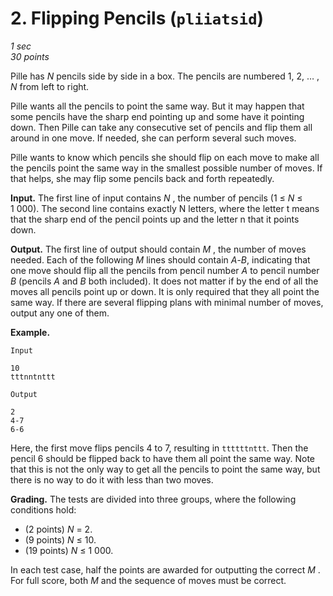 # 2. Flipping Pencils (`pliiatsid`)

*1 sec*  
*30 points*

Pille has *N* pencils side by side in a box. The pencils are numbered 1, 2, &hellip; , *N* from left
to right.

Pille wants all the pencils to point the same way. But it may happen that some pencils have the
sharp end pointing up and some have it pointing down. Then Pille can take any consecutive set of
pencils and flip them all around in one move. If needed, she can perform several such moves.

Pille wants to know which pencils she should flip on each move to make all the pencils point the
same way in the smallest possible number of moves. If that helps, she may flip some pencils back and
forth repeatedly.

**Input.** The first line of input contains *N* , the number of pencils (1 &le; *N* &le; 1&nbsp;000). The
second line contains exactly N letters, where the letter t means that the sharp end of the pencil
points up and the letter n that it points down.

**Output.** The first line of output should contain *M* , the number of moves needed. Each of the
following *M* lines should contain *A*-*B*, indicating that one move should flip all the pencils
from pencil number *A* to pencil number *B* (pencils *A* and *B* both included). It does not matter
if by the end of all the moves all pencils point up or down. It is only required that they all point
the same way. If there are several flipping plans with minimal number of moves, output any one of
them.

**Example.**

`Input`

    10
    tttnntnttt

`Output`

    2
    4-7
    6-6

Here, the first move flips pencils 4 to 7, resulting in `ttttttnttt`. Then the pencil 6 should be
flipped back to have them all point the same way. Note that this is not the only way to get all
the pencils to point the same way, but there is no way to do it with less than two moves.

**Grading.** The tests are divided into three groups, where the following conditions hold:

* (2 points) *N* = 2.
* (9 points) *N* &le; 10.
* (19 points) *N* &le; 1&nbsp;000.

In each test case, half the points are awarded for outputting the correct *M* . For full score, both
*M* and the sequence of moves must be correct.
